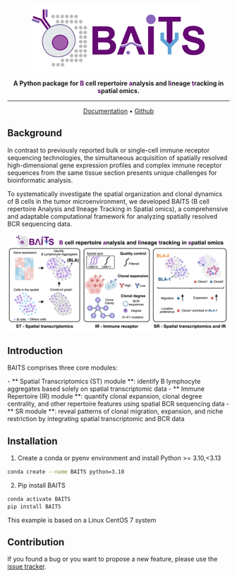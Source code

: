 
<div align="center">
<img src="https://github.com/zenglab-pku/BAITS/raw/master/docs/_static/BAITS_logo.png" width="400px">

**A Python package for <span style="color:#660974">B</span> cell repertoire <span style="color:#660974">a</span>nalysis and l<span style="color:#660974">i</span>neage <span style="color:#660974">t</span>racking in <span style="color:#660974">s</span>patial omics.**

---

<p align="center">
  <a href="https://baits.readthedocs.io/en/latest/index.html" target="_blank">Documentation</a> •
  <a href="https://github.com/zenglab-pku/BAITS/tree/main#" target="_blank">Github</a>
</p>

</div>

## Background

<p>
In contrast to previously reported bulk or single-cell immune receptor sequencing technologies, the simultaneous acquisition of spatially resolved high-dimensional gene expression profiles and complex immune receptor sequences from the same tissue section presents unique challenges for bioinformatic analysis. 
</p>

<p>
To systematically investigate the spatial organization and clonal dynamics of B cells in the tumor microenvironment, we developed BAITS (B cell repertoire Analysis and lIneage Tracking in Spatial omics), a comprehensive and adaptable computational framework for analyzing spatially resolved BCR sequencing data. 
</p>

<p align="center">
  <img src="https://github.com/zenglab-pku/BAITS/raw/master/docs/_static/BAITS_framework.png" width="800px">
</p>


## Introduction
<p>
BAITS comprises three core modules:
</p>
- ** Spatial Transcriptomics (ST) module **: identify B lymphocyte aggregates based solely on spatial transcriptomic data
- ** Immune Repertoire (IR) module **: quantify clonal expansion, clonal degree centrality, and other repertoire features using spatial BCR sequencing data
- ** SR module **: reveal patterns of clonal migration, expansion, and niche restriction by integrating spatial transcriptomic and BCR data

## Installation
1. Create a conda or pyenv environment and install Python >= 3.10,<3.13 
```bash
conda create --name BAITS python=3.10
```
2. Pip install BAITS
```bash
conda activate BAITS
pip install BAITS
```

This example is based on a Linux CentOS 7 system 

## Contribution

If you found a bug or you want to propose a new feature, please use the [issue tracker][issue-tracker].

[issue-tracker]: https://github.com/zenglab-pku/BAITS/issues
